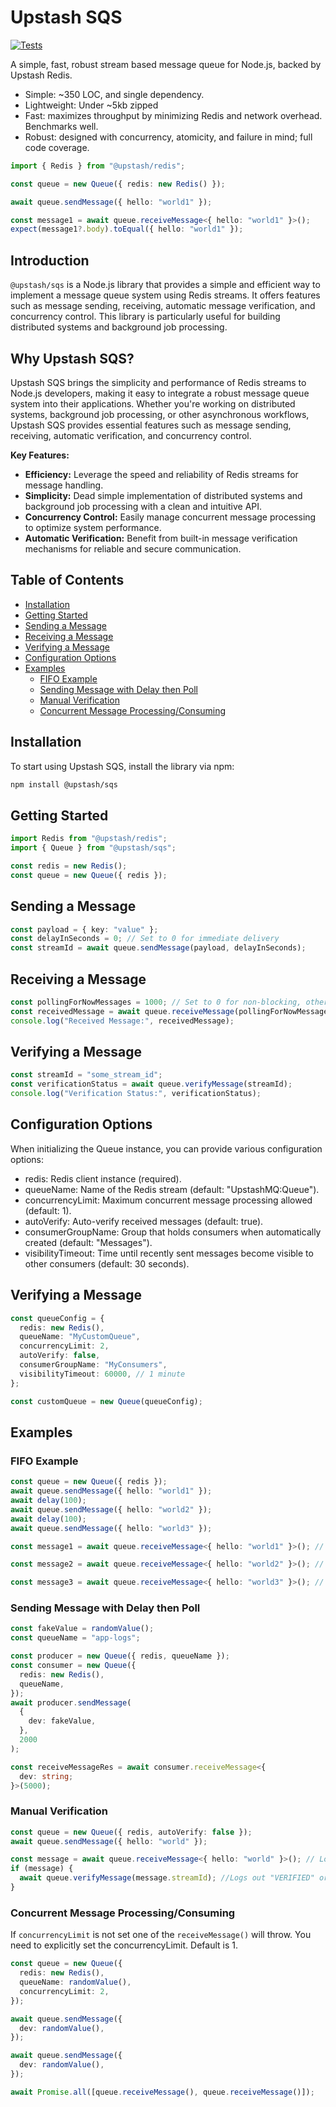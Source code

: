# Upstash SQS

[![Tests](https://github.com/upstash/sqs/actions/workflows/tests.yaml/badge.svg)](https://github.com/upstash/sqs/actions/workflows/tests.yaml)

A simple, fast, robust stream based message queue for Node.js, backed by Upstash Redis.

- Simple: ~350 LOC, and single dependency.
- Lightweight: Under ~5kb zipped
- Fast: maximizes throughput by minimizing Redis and network overhead. Benchmarks well.
- Robust: designed with concurrency, atomicity, and failure in mind; full code coverage.

```ts
import { Redis } from "@upstash/redis";

const queue = new Queue({ redis: new Redis() });

await queue.sendMessage({ hello: "world1" });

const message1 = await queue.receiveMessage<{ hello: "world1" }>();
expect(message1?.body).toEqual({ hello: "world1" });
```

## Introduction

`@upstash/sqs` is a Node.js library that provides a simple and efficient way to implement a message queue system using Redis streams. It offers features such as message sending, receiving, automatic message verification, and concurrency control. This library is particularly useful for building distributed systems and background job processing.

## Why Upstash SQS?

Upstash SQS brings the simplicity and performance of Redis streams to Node.js developers, making it easy to integrate a robust message queue system into their applications. Whether you're working on distributed systems, background job processing, or other asynchronous workflows, Upstash SQS provides essential features such as message sending, receiving, automatic verification, and concurrency control.

**Key Features:**

- **Efficiency:** Leverage the speed and reliability of Redis streams for message handling.
- **Simplicity:** Dead simple implementation of distributed systems and background job processing with a clean and intuitive API.
- **Concurrency Control:** Easily manage concurrent message processing to optimize system performance.
- **Automatic Verification:** Benefit from built-in message verification mechanisms for reliable and secure communication.

## Table of Contents

- [Installation](#installation)
- [Getting Started](#getting-started)
- [Sending a Message](#sending-a-message)
- [Receiving a Message](#receiving-a-message)
- [Verifying a Message](#verifying-a-message)
- [Configuration Options](#configuration-options)
- [Examples](#examples)
  - [FIFO Example](#fifo-example)
  - [Sending Message with Delay then Poll](#sending-message-with-delay-then-poll)
  - [Manual Verification](#manual-verification)
  - [Concurrent Message Processing/Consuming](#concurrent-message-processingconsuming)

## Installation

To start using Upstash SQS, install the library via npm:

```sh
npm install @upstash/sqs
```

## Getting Started

```typescript
import Redis from "@upstash/redis";
import { Queue } from "@upstash/sqs";

const redis = new Redis();
const queue = new Queue({ redis });
```

## Sending a Message

```typescript
const payload = { key: "value" };
const delayInSeconds = 0; // Set to 0 for immediate delivery
const streamId = await queue.sendMessage(payload, delayInSeconds);
```

## Receiving a Message

```typescript
const pollingForNowMessages = 1000; // Set to 0 for non-blocking, otherwise it will try to get a message then fail if none is available
const receivedMessage = await queue.receiveMessage(pollingForNowMessages);
console.log("Received Message:", receivedMessage);
```

## Verifying a Message

```typescript
const streamId = "some_stream_id";
const verificationStatus = await queue.verifyMessage(streamId);
console.log("Verification Status:", verificationStatus);
```

## Configuration Options

When initializing the Queue instance, you can provide various configuration options:

- redis: Redis client instance (required).
- queueName: Name of the Redis stream (default: "UpstashMQ:Queue").
- concurrencyLimit: Maximum concurrent message processing allowed (default: 1).
- autoVerify: Auto-verify received messages (default: true).
- consumerGroupName: Group that holds consumers when automatically created (default: "Messages").
- visibilityTimeout: Time until recently sent messages become visible to other consumers (default: 30 seconds).

## Verifying a Message

```typescript
const queueConfig = {
  redis: new Redis(),
  queueName: "MyCustomQueue",
  concurrencyLimit: 2,
  autoVerify: false,
  consumerGroupName: "MyConsumers",
  visibilityTimeout: 60000, // 1 minute
};

const customQueue = new Queue(queueConfig);
```

## Examples

### FIFO Example

```typescript
const queue = new Queue({ redis });
await queue.sendMessage({ hello: "world1" });
await delay(100);
await queue.sendMessage({ hello: "world2" });
await delay(100);
await queue.sendMessage({ hello: "world3" });

const message1 = await queue.receiveMessage<{ hello: "world1" }>(); // Logs out { hello: "world1" }

const message2 = await queue.receiveMessage<{ hello: "world2" }>(); // Logs out { hello: "world2" }

const message3 = await queue.receiveMessage<{ hello: "world3" }>(); // Logs out { hello: "world3" }
```

### Sending Message with Delay then Poll

```typescript
const fakeValue = randomValue();
const queueName = "app-logs";

const producer = new Queue({ redis, queueName });
const consumer = new Queue({
  redis: new Redis(),
  queueName,
});
await producer.sendMessage(
  {
    dev: fakeValue,
  },
  2000
);

const receiveMessageRes = await consumer.receiveMessage<{
  dev: string;
}>(5000);
```

### Manual Verification

```typescript
const queue = new Queue({ redis, autoVerify: false });
await queue.sendMessage({ hello: "world" });

const message = await queue.receiveMessage<{ hello: "world" }>(); // Logs out { hello: "world" }
if (message) {
  await queue.verifyMessage(message.streamId); //Logs out "VERIFIED" or "NOT VERIFIED"
}
```

### Concurrent Message Processing/Consuming

If `concurrencyLimit` is not set one of the `receiveMessage()` will throw. You need to explicitly set the concurrencyLimit. Default is 1.

```typescript
const queue = new Queue({
  redis: new Redis(),
  queueName: randomValue(),
  concurrencyLimit: 2,
});

await queue.sendMessage({
  dev: randomValue(),
});

await queue.sendMessage({
  dev: randomValue(),
});

await Promise.all([queue.receiveMessage(), queue.receiveMessage()]);
```
